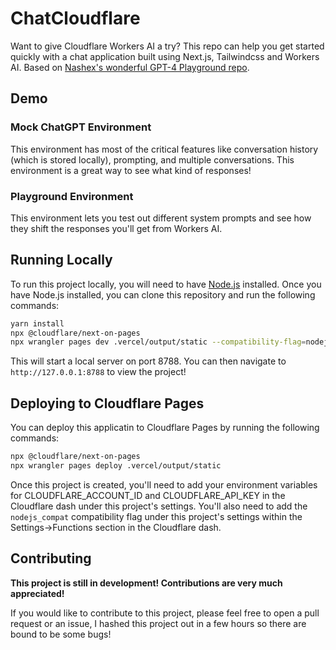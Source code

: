 # ChatCloudflare

Want to give Cloudflare Workers AI a try? This repo can help you get started quickly with a chat application built using Next.js, Tailwindcss and Workers AI. Based on [Nashex's wonderful GPT-4 Playground repo](https://github.com/Nashex/gpt4-playground).

## Demo

### Mock ChatGPT Environment
This environment has most of the critical features like conversation history (which is stored locally), prompting, and multiple conversations. This environment is a great way to see what kind of responses!

### Playground Environment
This environment lets you test out different system prompts and see how they shift the responses you'll get from Workers AI.

## Running Locally
To run this project locally, you will need to have [Node.js](https://nodejs.org/en/) installed. Once you have Node.js installed, you can clone this repository and run the following commands:

```bash
yarn install
npx @cloudflare/next-on-pages
npx wrangler pages dev .vercel/output/static --compatibility-flag=nodejs_compat --binding CLOUDFLARE_ACCOUNT_ID=%YOURCLOUDFLAREACCOUNT% CLOUDFLARE_API_KEY=%YOURCLOUDFLAREAPIKEY%
```

This will start a local server on port 8788. You can then navigate to `http://127.0.0.1:8788` to view the project!

## Deploying to Cloudflare Pages

You can deploy this applicatin to Cloudflare Pages by running the following commands:

```bash
npx @cloudflare/next-on-pages
npx wrangler pages deploy .vercel/output/static
```

Once this project is created, you'll need to add your environment variables for CLOUDFLARE_ACCOUNT_ID and CLOUDFLARE_API_KEY in the Cloudflare dash under this project's settings. You'll also need to add the `nodejs_compat` compatibility flag under this project's settings within the Settings->Functions section in the Cloudflare dash.


## Contributing

**This project is still in development! Contributions are very much appreciated!**

If you would like to contribute to this project, please feel free to open a pull request or an issue, I hashed this project out in a few hours so there are bound to be some bugs!
